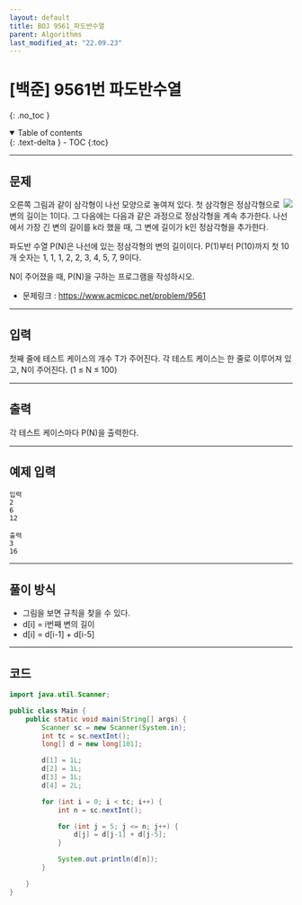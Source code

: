 ```yaml
---
layout: default
title: BOJ 9561_파도반수열
parent: Algorithms
last_modified_at: "22.09.23"
---
```


# [백준] 9561번 파도반수열
{: .no_toc }

<details open markdown="block">
  <summary>
    Table of contents
  </summary>
  {: .text-delta }
- TOC
{:toc}
</details>

---
## 문제
<img display="inline-block" src="https://www.acmicpc.net/upload/images/pandovan.png" style="float:right">
오른쪽 그림과 같이 삼각형이 나선 모양으로 놓여져 있다. 첫 삼각형은 정삼각형으로 변의 길이는 1이다. 그 다음에는 다음과 같은 과정으로 정삼각형을 계속 추가한다. 나선에서 가장 긴 변의 길이를 k라 했을 때, 그 변에 길이가 k인 정삼각형을 추가한다.

파도반 수열 P(N)은 나선에 있는 정삼각형의 변의 길이이다. P(1)부터 P(10)까지 첫 10개 숫자는 1, 1, 1, 2, 2, 3, 4, 5, 7, 9이다.

N이 주어졌을 때, P(N)을 구하는 프로그램을 작성하시오.


- 문제링크 :
<a href="https://www.acmicpc.net/problem/9561">https://www.acmicpc.net/problem/9561
</a>

---
## 입력
첫째 줄에 테스트 케이스의 개수 T가 주어진다. 각 테스트 케이스는 한 줄로 이루어져 있고, N이 주어진다. (1 ≤ N ≤ 100)

---
## 출력
각 테스트 케이스마다 P(N)을 출력한다.

---
## 예제 입력

```
입력
2
6
12

출력
3
16
```

---
## 풀이 방식
- 그림을 보면 규칙을 찾을 수 있다.
- d[i] = i번째 변의 길이 
- d[i] = d[i-1] + d[i-5]

---

## 코드
```java
import java.util.Scanner;

public class Main {
    public static void main(String[] args) {
        Scanner sc = new Scanner(System.in);
        int tc = sc.nextInt();
        long[] d = new long[101];

        d[1] = 1L;
        d[2] = 1L;
        d[3] = 1L;
        d[4] = 2L;

        for (int i = 0; i < tc; i++) {
            int n = sc.nextInt();

            for (int j = 5; j <= n; j++) {
                d[j] = d[j-1] + d[j-5];
            }

            System.out.println(d[n]);
        }

    }
}
```